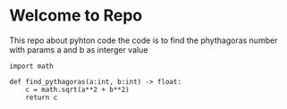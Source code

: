 # Welcome to Repo
This repo about pyhton code
the code is to find the phythagoras number with params a and b as interger value

```pyhton
import math

def find_pythagoras(a:int, b:int) -> float:
    c = math.sqrt(a**2 + b**2)
    return c

```